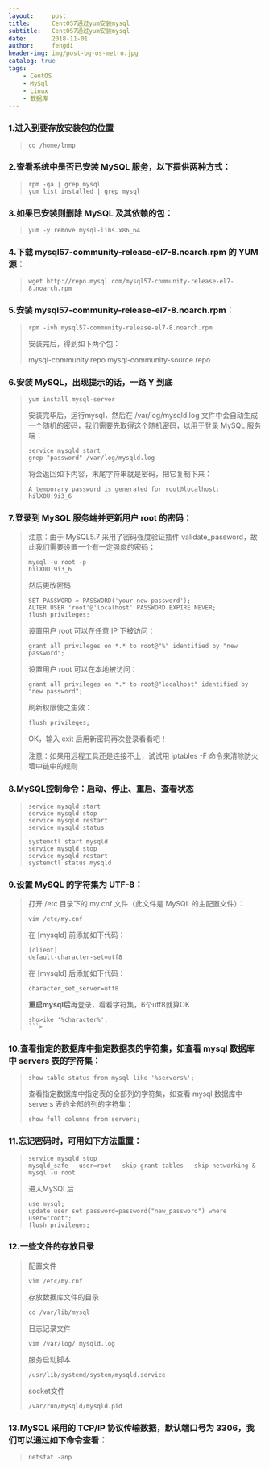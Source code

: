 ```yaml
---
layout:     post
title:      CentOS7通过yum安装mysql
subtitle:   CentOS7通过yum安装mysql
date:       2018-11-01
author:     fengdi
header-img: img/post-bg-os-metro.jpg
catalog: true
tags:
    - CentOS
    - MySql
    - Linux
    - 数据库
---
```


### 1.进入到要存放安装包的位置
>
>```
>cd /home/lnmp
>```

### 2.查看系统中是否已安装 MySQL 服务，以下提供两种方式：
>```
>rpm -qa | grep mysql
>yum list installed | grep mysql
>```

### 3.如果已安装则删除 MySQL 及其依赖的包：
>```
>yum -y remove mysql-libs.x86_64
>```

### 4.下载 mysql57-community-release-el7-8.noarch.rpm 的 YUM 源：
>```
>wget http://repo.mysql.com/mysql57-community-release-el7-8.noarch.rpm
>```

### 5.安装 mysql57-community-release-el7-8.noarch.rpm：
>```
>rpm -ivh mysql57-community-release-el7-8.noarch.rpm
>```
>
>安装完后，得到如下两个包：
>
>mysql-community.repo
>mysql-community-source.repo

### 6.安装 MySQL，出现提示的话，一路 Y 到底
>```
>yum install mysql-server
>```
>
>安装完毕后，运行mysql，然后在  /var/log/mysqld.log 文件中会自动生成一个随机的密码，我们需要先取得这个随机密码，以用于登录 MySQL 服务端：
>
>```
>service mysqld start
>grep "password" /var/log/mysqld.log
>```
>
>将会返回如下内容，末尾字符串就是密码，把它复制下来：
>
>```
>A temporary password is generated for root@localhost: hilX0U!9i3_6
>```

### 7.登录到 MySQL 服务端并更新用户 root 的密码：
>注意：由于 MySQL5.7 采用了密码强度验证插件 validate_password，故此我们需要设置一个有一定强度的密码；
>
>```
>mysql -u root -p
>hilX0U!9i3_6
>```
>
>然后更改密码
>
>```
>SET PASSWORD = PASSWORD('your new password');
>ALTER USER 'root'@'localhost' PASSWORD EXPIRE NEVER;
>flush privileges;
>```
>
>设置用户 root 可以在任意 IP 下被访问：
>
>```
>grant all privileges on *.* to root@"%" identified by "new password";
>```
>
>设置用户 root 可以在本地被访问：
>
>```
>grant all privileges on *.* to root@"localhost" identified by "new password";
>```
>
>刷新权限使之生效：
>
>```
>flush privileges;
>```
>
>OK，输入 exit 后用新密码再次登录看看吧！
>
>注意：如果用远程工具还是连接不上，试试用 iptables -F   命令来清除防火墙中链中的规则

### 8.MySQL控制命令：启动、停止、重启、查看状态
>```
>service mysqld start
>service mysqld stop
>service mysqld restart
>service mysqld status
>
>systemctl start mysqld
>service mysqld stop
>service mysqld restart
>systemctl status mysqld
>```

### 9.设置 MySQL 的字符集为 UTF-8：
>打开 /etc 目录下的 my.cnf 文件（此文件是 MySQL 的主配置文件）：
>
>```
>vim /etc/my.cnf
>```
>
>在 [mysqld] 前添加如下代码：
>
>```
>[client]
>default-character-set=utf8
>```
>
>在 [mysqld] 后添加如下代码：
>
>```
>character_set_server=utf8
>```
>
>**重启mysql后**再登录，看看字符集，6个utf8就算OK
>
>```>
>sho>ike '%character%';
>```>

### 10.查看指定的数据库中指定数据表的字符集，如查看 mysql 数据库中 servers 表的字符集：
>```
>show table status from mysql like '%servers%';
>```
>
>查看指定数据库中指定表的全部列的字符集，如查看 mysql 数据库中 servers 表的全部的列的字符集：
>
>```
>show full columns from servers;
>```

### 11.忘记密码时，可用如下方法重置：
>```
>service mysqld stop
>mysqld_safe --user=root --skip-grant-tables --skip-networking &
>mysql -u root
>```
>
>进入MySQL后
>
>```
>use mysql;
>update user set password=password("new_password") where user="root"; 
>flush privileges;
>```

### 12.一些文件的存放目录
>配置文件
>
>```
>vim /etc/my.cnf
>```
>
>存放数据库文件的目录
>
>```
>cd /var/lib/mysql
>```
>
>日志记录文件
>
>```
>vim /var/log/ mysqld.log
>```
>
>服务启动脚本
>
>```
>/usr/lib/systemd/system/mysqld.service
>```
>
>socket文件
>
>```
>/var/run/mysqld/mysqld.pid
>```

### 13.MySQL 采用的 TCP/IP 协议传输数据，默认端口号为 3306，我们可以通过如下命令查看：
>```
>netstat -anp
>```
